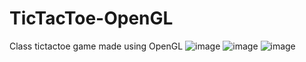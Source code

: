# TicTacToe-OpenGL
Class tictactoe game made using OpenGL
![image](https://github.com/user-attachments/assets/302b2a22-9f3b-405a-849a-c149b5b14476)
![image](https://github.com/user-attachments/assets/65f9461f-0f8b-47f5-ab39-edadece2433e)
![image](https://github.com/user-attachments/assets/175f5ead-9608-4ab2-8c3a-850f5a261399)
